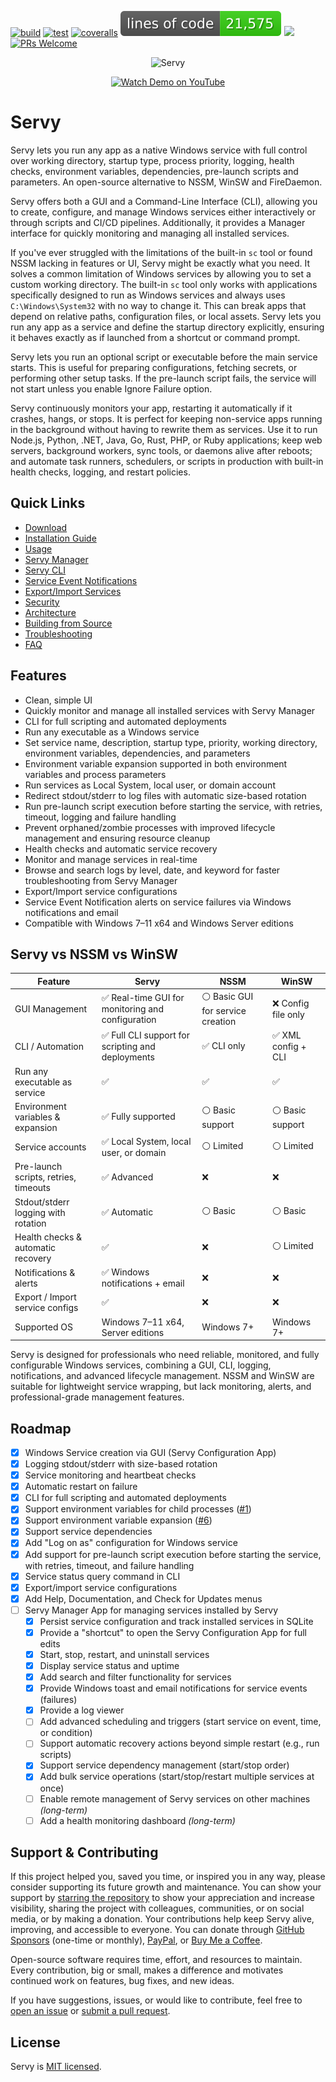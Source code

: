 [![build](https://github.com/aelassas/servy/actions/workflows/build.yml/badge.svg)](https://github.com/aelassas/servy/actions/workflows/build.yml) [![test](https://github.com/aelassas/servy/actions/workflows/test.yml/badge.svg)](https://github.com/aelassas/servy/actions/workflows/test.yml) [![coveralls](https://coveralls.io/repos/github/aelassas/servy/badge.svg?branch=main&v=2)](https://coveralls.io/github/aelassas/servy?branch=main) [![](https://raw.githubusercontent.com/aelassas/servy/refs/heads/loc/badge.svg)](https://github.com/aelassas/servy/actions/workflows/loc.yml) [![](https://img.shields.io/badge/docs-wiki-brightgreen)](https://github.com/aelassas/servy/wiki) [![PRs Welcome](https://img.shields.io/badge/PRs-welcome-brightgreen.svg)](https://github.com/aelassas/servy/pulls)

<!--
[![build](https://github.com/aelassas/servy/actions/workflows/build.yml/badge.svg)](https://github.com/aelassas/servy/actions/workflows/build.yml) 
[![test](https://github.com/aelassas/servy/actions/workflows/test.yml/badge.svg)](https://github.com/aelassas/servy/actions/workflows/test.yml)
[![Build Status](https://aelassas.visualstudio.com/servy/_apis/build/status%2Faelassas.servy?branchName=main)](https://aelassas.visualstudio.com/servy/_build/latest?definitionId=4&branchName=main) 
[![](https://raw.githubusercontent.com/aelassas/servy/refs/heads/loc/badge.svg)](https://github.com/aelassas/servy/actions/workflows/loc.yml) 
[![codecov](https://codecov.io/gh/aelassas/servy/graph/badge.svg?token=26WZX2V4BG)](https://codecov.io/gh/aelassas/servy)
[![codecov](https://img.shields.io/codecov/c/github/aelassas/servy/main?label=coverage)](https://codecov.io/gh/aelassas/servy)
[![coveralls](https://coveralls.io/repos/github/aelassas/servy/badge.svg?branch=main)](https://coveralls.io/github/aelassas/servy?branch=main)

[![PRs Welcome](https://img.shields.io/badge/PRs-welcome-brightgreen.svg)](https://github.com/aelassas/servy/pulls)
-->

<p align="center">
  <img src="https://servy-win.github.io/servy.png?v=11" alt="Servy" />
</p>
<p align="center">
  <a href="https://www.youtube.com/watch?v=biHq17j4RbI" target="_blank">
    <img src="https://img.shields.io/badge/Watch%20Demo-FF0033?style=for-the-badge&logo=youtube" alt="Watch Demo on YouTube" />
  </a>
</p>

# Servy

Servy lets you run any app as a native Windows service with full control over working directory, startup type, process priority, logging, health checks, environment variables, dependencies, pre-launch scripts and parameters. An open-source alternative to NSSM, WinSW and FireDaemon.

Servy offers both a GUI and a Command-Line Interface (CLI), allowing you to create, configure, and manage Windows services either interactively or through scripts and CI/CD pipelines. Additionally, it provides a Manager interface for quickly monitoring and managing all installed services.

If you've ever struggled with the limitations of the built-in `sc` tool or found NSSM lacking in features or UI, Servy might be exactly what you need. It solves a common limitation of Windows services by allowing you to set a custom working directory. The built-in `sc` tool only works with applications specifically designed to run as Windows services and always uses `C:\Windows\System32` with no way to change it. This can break apps that depend on relative paths, configuration files, or local assets. Servy lets you run any app as a service and define the startup directory explicitly, ensuring it behaves exactly as if launched from a shortcut or command prompt.

Servy lets you run an optional script or executable before the main service starts. This is useful for preparing configurations, fetching secrets, or performing other setup tasks. If the pre-launch script fails, the service will not start unless you enable Ignore Failure option.

Servy continuously monitors your app, restarting it automatically if it crashes, hangs, or stops. It is perfect for keeping non-service apps running in the background without having to rewrite them as services. Use it to run Node.js, Python, .NET, Java, Go, Rust, PHP, or Ruby applications; keep web servers, background workers, sync tools, or daemons alive after reboots; and automate task runners, schedulers, or scripts in production with built-in health checks, logging, and restart policies.

## Quick Links
* [Download](https://github.com/aelassas/servy/releases/latest)
* [Installation Guide](https://github.com/aelassas/servy/wiki/Installation-Guide)
* [Usage](https://github.com/aelassas/servy/wiki/Usage)
* [Servy Manager](https://github.com/aelassas/servy/wiki/Servy-Manager)
* [Servy CLI](https://github.com/aelassas/servy/wiki/Servy-CLI)
* [Service Event Notifications](https://github.com/aelassas/servy/wiki/Service-Event-Notifications)
* [Export/Import Services](https://github.com/aelassas/servy/wiki/Export-Import-Services)
* [Security](https://github.com/aelassas/servy/wiki/Security)
* [Architecture](https://github.com/aelassas/servy/wiki/Architecture)
* [Building from Source](https://github.com/aelassas/servy/wiki/Building-from-Source)
* [Troubleshooting](https://github.com/aelassas/servy/wiki/Troubleshooting)
* [FAQ](https://github.com/aelassas/servy/wiki/FAQ)

## Features

* Clean, simple UI
* Quickly monitor and manage all installed services with Servy Manager
* CLI for full scripting and automated deployments
* Run any executable as a Windows service
* Set service name, description, startup type, priority, working directory, environment variables, dependencies, and parameters
* Environment variable expansion supported in both environment variables and process parameters
* Run services as Local System, local user, or domain account
* Redirect stdout/stderr to log files with automatic size-based rotation
* Run pre-launch script execution before starting the service, with retries, timeout, logging and failure handling
* Prevent orphaned/zombie processes with improved lifecycle management and ensuring resource cleanup
* Health checks and automatic service recovery
* Monitor and manage services in real-time
* Browse and search logs by level, date, and keyword for faster troubleshooting from Servy Manager
* Export/Import service configurations
* Service Event Notification alerts on service failures via Windows notifications and email
* Compatible with Windows 7–11 x64 and Windows Server editions

## Servy vs NSSM vs WinSW

| Feature | Servy | NSSM | WinSW |
|---------|-------|------|-------|
| GUI Management | ✅ Real-time GUI for monitoring and configuration | ⚪ Basic GUI for service creation | ❌ Config file only |
| CLI / Automation | ✅ Full CLI support for scripting and deployments | ✅ CLI only | ✅ XML config + CLI |
| Run any executable as service | ✅ | ✅ | ✅ |
| Environment variables & expansion | ✅ Fully supported | ⚪ Basic support | ⚪ Basic support |
| Service accounts | ✅ Local System, local user, or domain | ⚪ Limited | ⚪ Limited |
| Pre-launch scripts, retries, timeouts | ✅ Advanced | ❌ | ❌ |
| Stdout/stderr logging with rotation | ✅ Automatic | ⚪ Basic | ⚪ Basic |
| Health checks & automatic recovery | ✅ | ❌ | ⚪ Limited |
| Notifications & alerts | ✅ Windows notifications + email | ❌ | ❌ |
| Export / Import service configs | ✅ | ❌ | ❌ |
| Supported OS | Windows 7–11 x64, Server editions | Windows 7+ | Windows 7+ |

Servy is designed for professionals who need reliable, monitored, and fully configurable Windows services, combining a GUI, CLI, logging, notifications, and advanced lifecycle management. NSSM and WinSW are suitable for lightweight service wrapping, but lack monitoring, alerts, and professional-grade management features.

## Roadmap

* [x] Windows Service creation via GUI (Servy Configuration App)
* [x] Logging stdout/stderr with size-based rotation
* [x] Service monitoring and heartbeat checks
* [x] Automatic restart on failure
* [x] CLI for full scripting and automated deployments
* [x] Support environment variables for child processes ([#1](https://github.com/aelassas/servy/issues/1))
* [x] Support environment variable expansion ([#6](https://github.com/aelassas/servy/issues/6))
* [x] Support service dependencies
* [x] Add "Log on as" configuration for Windows service
* [x] Add support for pre-launch script execution before starting the service, with retries, timeout, and failure handling
* [x] Service status query command in CLI
* [x] Export/import service configurations
* [x] Add Help, Documentation, and Check for Updates menus
* [ ] Servy Manager App for managing services installed by Servy
  * [x] Persist service configuration and track installed services in SQLite
  * [x] Provide a "shortcut" to open the Servy Configuration App for full edits
  * [x] Start, stop, restart, and uninstall services
  * [x] Display service status and uptime
  * [x] Add search and filter functionality for services
  * [x] Provide Windows toast and email notifications for service events (failures)
  * [x] Provide a log viewer
  * [ ] Add advanced scheduling and triggers (start service on event, time, or condition)
  * [ ] Support automatic recovery actions beyond simple restart (e.g., run scripts)
  * [x] Support service dependency management (start/stop order)
  * [x] Add bulk service operations (start/stop/restart multiple services at once)
  * [ ] Enable remote management of Servy services on other machines *(long-term)*
  * [ ] Add a health monitoring dashboard *(long-term)*

## Support & Contributing

If this project helped you, saved you time, or inspired you in any way, please consider supporting its future growth and maintenance. You can show your support by [starring the repository](https://github.com/aelassas/servy) to show your appreciation and increase visibility, sharing the project with colleagues, communities, or on social media, or by making a donation. Your contributions help keep Servy alive, improving, and accessible to everyone. You can donate through [GitHub Sponsors](https://github.com/sponsors/aelassas) (one-time or monthly), [PayPal](https://www.paypal.me/aelassaspp), or [Buy Me a Coffee](https://www.buymeacoffee.com/aelassas).

Open-source software requires time, effort, and resources to maintain. Every contribution, big or small, makes a difference and motivates continued work on features, bug fixes, and new ideas.

If you have suggestions, issues, or would like to contribute, feel free to [open an issue](https://github.com/aelassas/servy/issues) or [submit a pull request](https://github.com/aelassas/servy/pulls).

## License

Servy is [MIT licensed](https://github.com/aelassas/servy/blob/main/LICENSE.txt).



